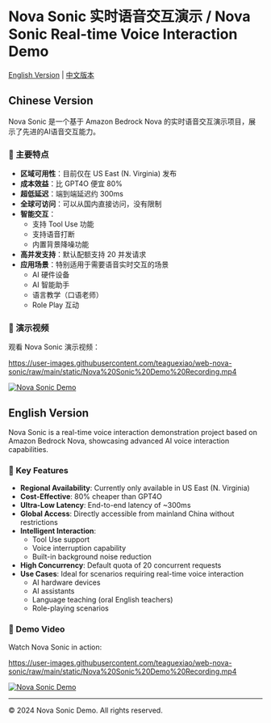 # Nova Sonic 实时语音交互演示 / Nova Sonic Real-time Voice Interaction Demo

[English Version](#english-version) | [中文版本](#chinese-version)

## Chinese Version

Nova Sonic 是一个基于 Amazon Bedrock Nova 的实时语音交互演示项目，展示了先进的AI语音交互能力。

### 🌟 主要特点

- **区域可用性**：目前仅在 US East (N. Virginia) 发布
- **成本效益**：比 GPT4O 便宜 80%
- **超低延迟**：端到端延迟约 300ms
- **全球可访问**：可以从国内直接访问，没有限制
- **智能交互**：
  - 支持 Tool Use 功能
  - 支持语音打断
  - 内置背景降噪功能
- **高并发支持**：默认配额支持 20 并发请求
- **应用场景**：特别适用于需要语音实时交互的场景
  - AI 硬件设备
  - AI 智能助手
  - 语言教学（口语老师）
  - Role Play 互动

### 🎥 演示视频

观看 Nova Sonic 演示视频：

https://user-images.githubusercontent.com/teaguexiao/web-nova-sonic/raw/main/static/Nova%20Sonic%20Demo%20Recording.mp4

[![Nova Sonic Demo](https://img.shields.io/badge/观看演示-Nova%20Sonic-blue)](https://user-images.githubusercontent.com/teaguexiao/web-nova-sonic/raw/main/static/Nova%20Sonic%20Demo%20Recording.mp4)

## English Version

Nova Sonic is a real-time voice interaction demonstration project based on Amazon Bedrock Nova, showcasing advanced AI voice interaction capabilities.

### 🌟 Key Features

- **Regional Availability**: Currently only available in US East (N. Virginia)
- **Cost-Effective**: 80% cheaper than GPT4O
- **Ultra-Low Latency**: End-to-end latency of ~300ms
- **Global Access**: Directly accessible from mainland China without restrictions
- **Intelligent Interaction**:
  - Tool Use support
  - Voice interruption capability
  - Built-in background noise reduction
- **High Concurrency**: Default quota of 20 concurrent requests
- **Use Cases**: Ideal for scenarios requiring real-time voice interaction
  - AI hardware devices
  - AI assistants
  - Language teaching (oral English teachers)
  - Role-playing scenarios

### 🎥 Demo Video

Watch Nova Sonic in action:

https://user-images.githubusercontent.com/teaguexiao/web-nova-sonic/raw/main/static/Nova%20Sonic%20Demo%20Recording.mp4

[![Nova Sonic Demo](https://img.shields.io/badge/Watch%20Demo-Nova%20Sonic-blue)](https://user-images.githubusercontent.com/teaguexiao/web-nova-sonic/raw/main/static/Nova%20Sonic%20Demo%20Recording.mp4)

---

© 2024 Nova Sonic Demo. All rights reserved. 